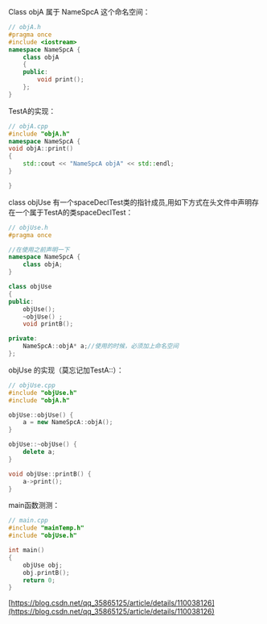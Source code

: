 <!--
 * @Author: lyl_Linux april@ubuntu.com
 * @Date: 2022-05-16 13:50:37
 * @LastEditors: lyl_Linux april@ubuntu.com
 * @LastEditTime: 2022-05-16 13:58:42
 * @FilePath: /rdImgProcess/home/x/documents/md-coding/c++/前置声明属于一个命名空间内的类.md
 * @Description: 这是默认设置,请设置`customMade`, 打开koroFileHeader查看配置 进行设置: https://github.com/OBKoro1/koro1FileHeader/wiki/%E9%85%8D%E7%BD%AE
-->

Class objA 属于 NameSpcA 这个命名空间：

```c++
// objA.h
#pragma once
#include <iostream>
namespace NameSpcA {
    class objA
    {
    public:
        void print();
    };
}
```

TestA的实现：

```c++
// objA.cpp
#include "objA.h"
namespace NameSpcA {
void objA::print() 
{
    std::cout << "NameSpcA objA" << std::endl;
}

}
```

class objUse 有一个spaceDeclTest类的指针成员,用如下方式在头文件中声明存在一个属于TestA的类spaceDeclTest：

```c++
// objUse.h
#pragma once

//在使用之前声明一下
namespace NameSpcA {
    class objA;
}

class objUse
{
public:
    objUse();
    ~objUse() ;
    void printB();

private:
    NameSpcA::objA* a;//使用的时候，必须加上命名空间 
};
```

objUse 的实现（莫忘记加TestA::）：

```c++
// objUse.cpp
#include "objUse.h"
#include "objA.h"

objUse::objUse() {
    a = new NameSpcA::objA();
}

objUse::~objUse() {
    delete a;
}

void objUse::printB() {
    a->print();
}
```

main函数测测：

```c++
// main.cpp
#include "mainTemp.h"
#include "objUse.h"

int main() 
{
    objUse obj;
    obj.printB();
    return 0;
}
```

[https://blog.csdn.net/qq_35865125/article/details/110038126](https://blog.csdn.net/qq_35865125/article/details/110038126)

